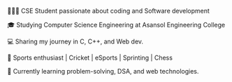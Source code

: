 👩🏻‍💻 CSE Student passionate about coding and Software development

🎓 Studying Computer Science Engineering at Asansol Engineering College

💻 Sharing my journey in C, C++, and Web dev.

🏅 Sports enthusiast | Cricket | eSports | Sprinting | Chess

🌱 Currently learning problem-solving, DSA, and web technologies.

<!---
debojyoti264/debojyoti264 is a ✨ special ✨ repository because its `README.md` (this file) appears on your GitHub profile.
You can click the Preview link to take a look at your changes.
--->
